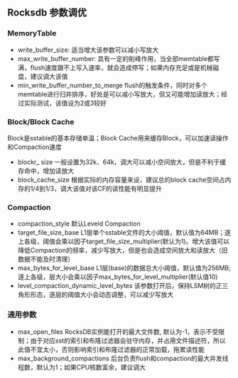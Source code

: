 ## Rocksdb 参数调优

### MemoryTable
- write_buffer_size:
  适当增大该参数可以减小写放大
- max_write_buffer_number:
  具有一定的削峰作用，当全部memtable都写满，flush速度跟不上写入速率，就会造成停写；如果内存充足或是机械磁盘，建议调大该值
- min_write_buffer_number_to_merge
  flush的触发条件，同时对多个memtable进行归并排序，好处是可以减小写放大，但又可能增加读放大；经过实际测试，该值设为2或3较好

### Block/Block Cache
Block是sstable的基本存储单温；Block Cache用来缓存Block，可以加速读操作和Compaction速度
- blockr_ size
  一般设置为32k、64k，调大可以减小空间放大，但是不利于缓存命中，增加读放大
- block_cache_size
 根据实际的内存容量来设，建议总的block cache空间占内存的1/4到1/3，调大该值对该CF的读性能有明显提升
### Compaction
- compaction_style
默认Leveld Compaction
- target_file_size_base
L1层单个sstable文件的大小阈值，默认值为64MB；逐上各级，阈值会乘以因子target_file_size_multiplier(默认为1)。增大该值可以降低Compaction的频率，减少写放大，但是也会造成空间放大和读放大（旧数据不能及时清理）
- max_bytes_for_level_base
L1层(base)的数据总大小阈值，默认值为256MB;逐上各级，层大小会乘以因子max_bytes_for_level_multiplier(默认值10)
- level_compaction_dynamic_level_bytes
该参数打开后，保持LSM树的正三角形形态，逐层的阈值大小会动态调整，可以减少写放大
### 通用参数
- max_open_files
RocksDB实例能打开的最大文件数, 默认为-1，表示不受限制；由于对应sst的索引和布隆过滤器会驻守内存，并占用文件描述符，所以此值不宜太小，否则影响索引和布隆过滤器的正常加载，拖累读性能
- max_background_compactions
后台负责flush和compaction的最大并发线程数，默认为1；如果CPU核数富余，建议调大
